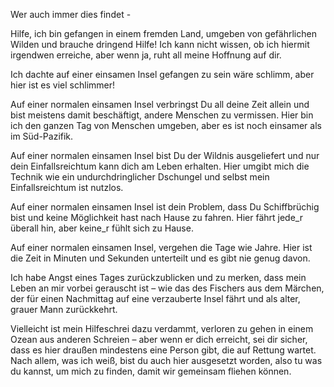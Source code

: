 Wer auch immer dies findet -

Hilfe, ich bin gefangen in einem fremden Land, umgeben von gefährlichen Wilden und brauche dringend Hilfe! Ich kann nicht wissen, ob ich hiermit irgendwen erreiche, aber wenn ja, ruht all meine Hoffnung auf dir.

Ich dachte auf einer einsamen Insel gefangen zu sein wäre schlimm, aber hier ist es viel schlimmer!

Auf einer normalen einsamen Insel verbringst Du all deine Zeit allein und bist meistens damit beschäftigt, andere Menschen zu vermissen. Hier bin ich den ganzen Tag von Menschen umgeben, aber es ist noch einsamer als im Süd-Pazifik.

Auf einer normalen einsamen Insel bist Du der Wildnis ausgeliefert und nur dein Einfallsreichtum kann dich am Leben erhalten. Hier umgibt mich die Technik wie ein undurchdringlicher Dschungel und selbst mein Einfallsreichtum ist nutzlos.

Auf einer normalen einsamen Insel ist dein Problem, dass Du Schiffbrüchig bist und keine Möglichkeit hast nach Hause zu fahren. Hier fährt jede_r überall hin, aber keine_r fühlt sich zu Hause.

Auf einer normalen einsamen Insel, vergehen die Tage wie Jahre. Hier ist die Zeit in Minuten und Sekunden unterteilt und es gibt nie genug davon.

Ich habe Angst eines Tages zurückzublicken und zu merken, dass mein Leben an mir vorbei gerauscht ist – wie das des Fischers aus dem Märchen, der für einen Nachmittag auf eine verzauberte Insel fährt und als alter, grauer Mann zurückkehrt.

Vielleicht ist mein Hilfeschrei dazu verdammt, verloren zu gehen in einem Ozean aus anderen Schreien – aber wenn er dich erreicht, sei dir sicher, dass es hier draußen mindestens eine Person gibt, die auf Rettung wartet. Nach allem, was ich weiß, bist du auch hier ausgesetzt worden, also tu was du kannst, um mich zu finden, damit wir gemeinsam fliehen können.
